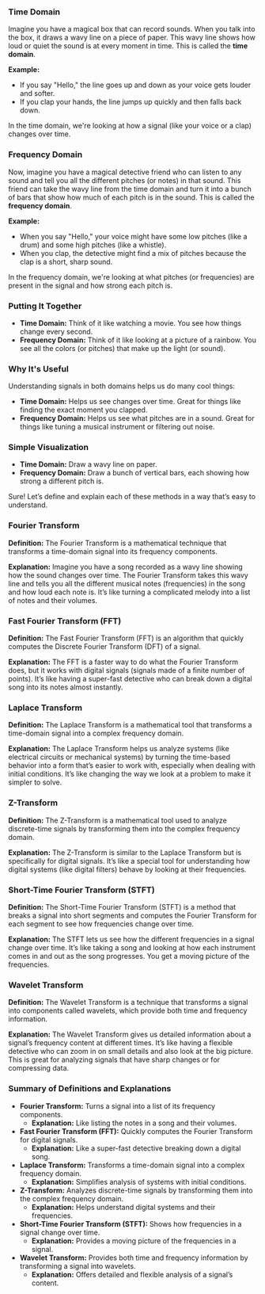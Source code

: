
### Time Domain

Imagine you have a magical box that can record sounds. When you talk into the box, it draws a wavy line on a piece of paper. This wavy line shows how loud or quiet the sound is at every moment in time. This is called the **time domain**. 

**Example:** 
- If you say "Hello," the line goes up and down as your voice gets louder and softer.
- If you clap your hands, the line jumps up quickly and then falls back down.

In the time domain, we're looking at how a signal (like your voice or a clap) changes over time.

### Frequency Domain

Now, imagine you have a magical detective friend who can listen to any sound and tell you all the different pitches (or notes) in that sound. This friend can take the wavy line from the time domain and turn it into a bunch of bars that show how much of each pitch is in the sound. This is called the **frequency domain**.

**Example:**
- When you say "Hello," your voice might have some low pitches (like a drum) and some high pitches (like a whistle).
- When you clap, the detective might find a mix of pitches because the clap is a short, sharp sound.

In the frequency domain, we're looking at what pitches (or frequencies) are present in the signal and how strong each pitch is.

### Putting It Together

- **Time Domain:** Think of it like watching a movie. You see how things change every second.
- **Frequency Domain:** Think of it like looking at a picture of a rainbow. You see all the colors (or pitches) that make up the light (or sound).

### Why It's Useful

Understanding signals in both domains helps us do many cool things:
- **Time Domain:** Helps us see changes over time. Great for things like finding the exact moment you clapped.
- **Frequency Domain:** Helps us see what pitches are in a sound. Great for things like tuning a musical instrument or filtering out noise.

### Simple Visualization

- **Time Domain:** Draw a wavy line on paper.
- **Frequency Domain:** Draw a bunch of vertical bars, each showing how strong a different pitch is.

Sure! Let’s define and explain each of these methods in a way that’s easy to understand.

### Fourier Transform

**Definition:**
The Fourier Transform is a mathematical technique that transforms a time-domain signal into its frequency components.

**Explanation:**
Imagine you have a song recorded as a wavy line showing how the sound changes over time. The Fourier Transform takes this wavy line and tells you all the different musical notes (frequencies) in the song and how loud each note is. It’s like turning a complicated melody into a list of notes and their volumes.

### Fast Fourier Transform (FFT)

**Definition:**
The Fast Fourier Transform (FFT) is an algorithm that quickly computes the Discrete Fourier Transform (DFT) of a signal.

**Explanation:**
The FFT is a faster way to do what the Fourier Transform does, but it works with digital signals (signals made of a finite number of points). It’s like having a super-fast detective who can break down a digital song into its notes almost instantly.

### Laplace Transform

**Definition:**
The Laplace Transform is a mathematical tool that transforms a time-domain signal into a complex frequency domain.

**Explanation:**
The Laplace Transform helps us analyze systems (like electrical circuits or mechanical systems) by turning the time-based behavior into a form that’s easier to work with, especially when dealing with initial conditions. It’s like changing the way we look at a problem to make it simpler to solve.

### Z-Transform

**Definition:**
The Z-Transform is a mathematical tool used to analyze discrete-time signals by transforming them into the complex frequency domain.

**Explanation:**
The Z-Transform is similar to the Laplace Transform but is specifically for digital signals. It’s like a special tool for understanding how digital systems (like digital filters) behave by looking at their frequencies.

### Short-Time Fourier Transform (STFT)

**Definition:**
The Short-Time Fourier Transform (STFT) is a method that breaks a signal into short segments and computes the Fourier Transform for each segment to see how frequencies change over time.

**Explanation:**
The STFT lets us see how the different frequencies in a signal change over time. It’s like taking a song and looking at how each instrument comes in and out as the song progresses. You get a moving picture of the frequencies.

### Wavelet Transform

**Definition:**
The Wavelet Transform is a technique that transforms a signal into components called wavelets, which provide both time and frequency information.

**Explanation:**
The Wavelet Transform gives us detailed information about a signal’s frequency content at different times. It’s like having a flexible detective who can zoom in on small details and also look at the big picture. This is great for analyzing signals that have sharp changes or for compressing data.

### Summary of Definitions and Explanations

- **Fourier Transform:** Turns a signal into a list of its frequency components.
  - **Explanation:** Like listing the notes in a song and their volumes.
- **Fast Fourier Transform (FFT):** Quickly computes the Fourier Transform for digital signals.
  - **Explanation:** Like a super-fast detective breaking down a digital song.
- **Laplace Transform:** Transforms a time-domain signal into a complex frequency domain.
  - **Explanation:** Simplifies analysis of systems with initial conditions.
- **Z-Transform:** Analyzes discrete-time signals by transforming them into the complex frequency domain.
  - **Explanation:** Helps understand digital systems and their frequencies.
- **Short-Time Fourier Transform (STFT):** Shows how frequencies in a signal change over time.
  - **Explanation:** Provides a moving picture of the frequencies in a signal.
- **Wavelet Transform:** Provides both time and frequency information by transforming a signal into wavelets.
  - **Explanation:** Offers detailed and flexible analysis of a signal’s content.


